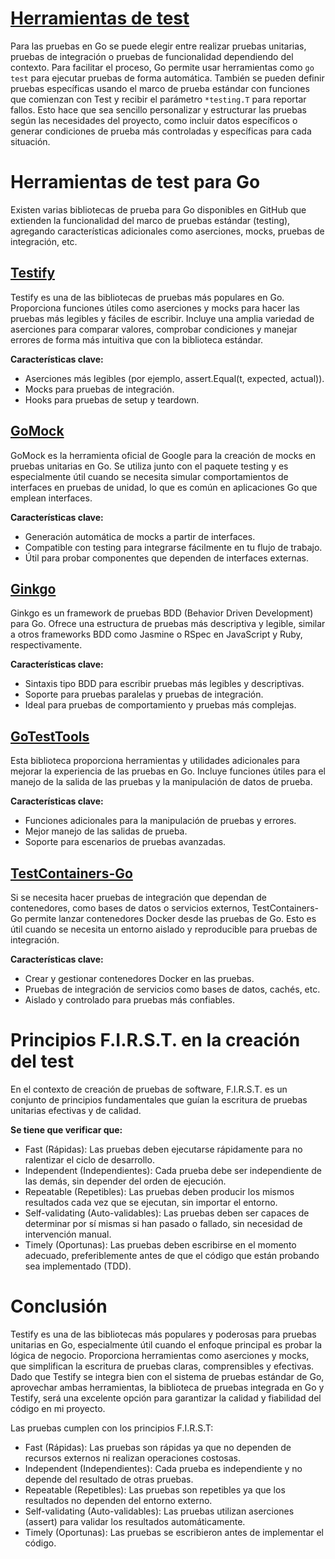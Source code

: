 # [Herramientas de test](https://github.com/FabriConde/CLIMB-VR/issues/15)
Para las pruebas en Go se puede elegir entre realizar pruebas unitarias, pruebas de integración o pruebas de funcionalidad dependiendo del contexto. Para facilitar el proceso, Go permite usar herramientas como `go test` para ejecutar pruebas de forma automática. También se pueden definir pruebas específicas usando el marco de prueba estándar con funciones que comienzan con Test y recibir el parámetro `*testing.T` para reportar fallos. Esto hace que sea sencillo personalizar y estructurar las pruebas según las necesidades del proyecto, como incluir datos específicos o generar condiciones de prueba más controladas y específicas para cada situación.

# Herramientas de test para Go
Existen varias bibliotecas de prueba para Go disponibles en GitHub que extienden la funcionalidad del marco de pruebas estándar (testing), agregando características adicionales como aserciones, mocks, pruebas de integración, etc.

## [Testify](https://github.com/stretchr/testify)
Testify es una de las bibliotecas de pruebas más populares en Go. Proporciona funciones útiles como aserciones y mocks para hacer las pruebas más legibles y fáciles de escribir. Incluye una amplia variedad de aserciones para comparar valores, comprobar condiciones y manejar errores de forma más intuitiva que con la biblioteca estándar.

**Características clave:**
- Aserciones más legibles (por ejemplo, assert.Equal(t, expected, actual)).
- Mocks para pruebas de integración.
- Hooks para pruebas de setup y teardown.

## [GoMock](https://github.com/golang/mock)
GoMock es la herramienta oficial de Google para la creación de mocks en pruebas unitarias en Go. Se utiliza junto con el paquete testing y es especialmente útil cuando se necesita simular comportamientos de interfaces en pruebas de unidad, lo que es común en aplicaciones Go que emplean interfaces.

**Características clave:**
- Generación automática de mocks a partir de interfaces.
- Compatible con testing para integrarse fácilmente en tu flujo de trabajo.
- Útil para probar componentes que dependen de interfaces externas.

## [Ginkgo](https://github.com/onsi/ginkgo)
Ginkgo es un framework de pruebas BDD (Behavior Driven Development) para Go. Ofrece una estructura de pruebas más descriptiva y legible, similar a otros frameworks BDD como Jasmine o RSpec en JavaScript y Ruby, respectivamente.

**Características clave:**
- Sintaxis tipo BDD para escribir pruebas más legibles y descriptivas.
- Soporte para pruebas paralelas y pruebas de integración.
- Ideal para pruebas de comportamiento y pruebas más complejas.

## [GoTestTools](https://github.com/gotesttools/gotest.tools)
Esta biblioteca proporciona herramientas y utilidades adicionales para mejorar la experiencia de las pruebas en Go. Incluye funciones útiles para el manejo de la salida de las pruebas y la manipulación de datos de prueba.

**Características clave:**
- Funciones adicionales para la manipulación de pruebas y errores.
- Mejor manejo de las salidas de prueba.
- Soporte para escenarios de pruebas avanzadas.

## [TestContainers-Go](https://github.com/testcontainers/testcontainers-go)
Si se necesita hacer pruebas de integración que dependan de contenedores, como bases de datos o servicios externos, TestContainers-Go permite lanzar contenedores Docker desde las pruebas de Go. Esto es útil cuando se necesita un entorno aislado y reproducible para pruebas de integración.

**Características clave:**
- Crear y gestionar contenedores Docker en las pruebas.
- Pruebas de integración de servicios como bases de datos, cachés, etc.
- Aislado y controlado para pruebas más confiables.

# Principios F.I.R.S.T. en la creación del test 
En el contexto de creación de pruebas de software, F.I.R.S.T. es un conjunto de principios fundamentales que guían la escritura de pruebas unitarias efectivas y de calidad.

**Se tiene que verificar que:**
- Fast (Rápidas): Las pruebas deben ejecutarse rápidamente para no ralentizar el ciclo de desarrollo.
- Independent (Independientes): Cada prueba debe ser independiente de las demás, sin depender del orden de ejecución.
- Repeatable (Repetibles): Las pruebas deben producir los mismos resultados cada vez que se ejecutan, sin importar el entorno.
- Self-validating (Auto-validables): Las pruebas deben ser capaces de determinar por sí mismas si han pasado o fallado, sin necesidad de intervención manual.
- Timely (Oportunas): Las pruebas deben escribirse en el momento adecuado, preferiblemente antes de que el código que están probando sea implementado (TDD).

# Conclusión

Testify es una de las bibliotecas más populares y poderosas para pruebas unitarias en Go, especialmente útil cuando el enfoque principal es probar la lógica de negocio. Proporciona herramientas como aserciones y mocks, que simplifican la escritura de pruebas claras, comprensibles y efectivas. Dado que Testify se integra bien con el sistema de pruebas estándar de Go, aprovechar ambas herramientas, la biblioteca de pruebas integrada en Go y Testify, será una excelente opción para garantizar la calidad y fiabilidad del código en mi proyecto.

Las pruebas cumplen con los principios F.I.R.S.T:
- Fast (Rápidas): Las pruebas son rápidas ya que no dependen de recursos externos ni realizan operaciones costosas.
- Independent (Independientes): Cada prueba es independiente y no depende del resultado de otras pruebas.
- Repeatable (Repetibles): Las pruebas son repetibles ya que los resultados no dependen del entorno externo.
- Self-validating (Auto-validables): Las pruebas utilizan aserciones (assert) para validar los resultados automáticamente.
- Timely (Oportunas): Las pruebas se escribieron antes de implementar el código.
